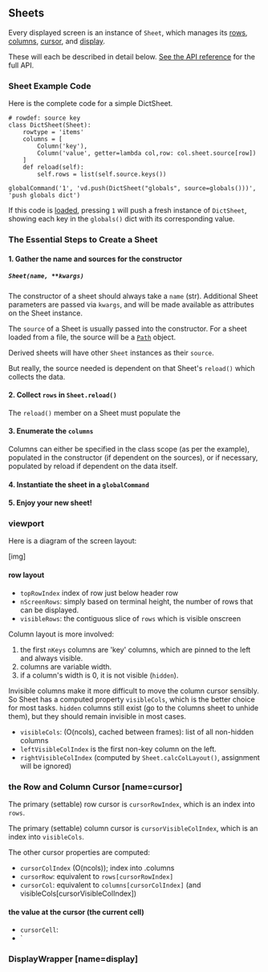 
## Sheets

Every displayed screen is an instance of `Sheet`, which manages its [rows](#reload), [columns](/column), [cursor](#cursor), and [display](#display).

These will each be described in detail below.  [See the API reference](/api/Sheet) for the full API.

### Sheet Example Code

Here is the complete code for a simple DictSheet.

    # rowdef: source key
    class DictSheet(Sheet):
        rowtype = 'items'
        columns = [
            Column('key'),
            Column('value', getter=lambda col,row: col.sheet.source[row])
        ]
        def reload(self):
            self.rows = list(self.source.keys())

    globalCommand('1', 'vd.push(DictSheet("globals", source=globals()))', 'push globals dict')

If this code is [loaded](/design/addons), pressing `1` will push a fresh instance of `DictSheet`, showing each key in the `globals()` dict with its corresponding value.

### The Essential Steps to Create a Sheet

#### 1. Gather the name and sources for the constructor

##### `Sheet(name, **kwargs)`

The constructor of a sheet should always take a `name` (str).  Additional Sheet parameters are passed via `kwargs`, and will be made available as attributes on the Sheet instance.

The `source` of a Sheet is usually passed into the constructor.  For a sheet loaded from a file, the source will be a [`Path`](/api/Path) object.

Derived sheets will have other `Sheet` instances as their `source`.

But really, the source needed is dependent on that Sheet's `reload()` which collects the data.

#### 2. Collect `rows` in `Sheet.reload()`

The `reload()` member on a Sheet must populate the 

#### 3. Enumerate the `columns`

Columns can either be specified in the class scope (as per the example), populated in the constructor (if dependent on the sources), or if necessary, populated by reload if dependent on the data itself.

#### 4. Instantiate the sheet in a `globalCommand`

#### 5. Enjoy your new sheet!

### viewport

Here is a diagram of the screen layout:

[img]

#### row layout

- `topRowIndex` index of row just below header row
- `nScreenRows`: simply based on terminal height, the number of rows that can be displayed.
- `visibleRows`: the contiguous slice of `rows` which is visible onscreen

Column layout is more involved:

1. the first `nKeys` columns are 'key' columns, which are pinned to the left and always visible.
2. columns are variable width.
3. if a column's width is 0, it is not visible (`hidden`).

Invisible columns make it more difficult to move the column cursor sensibly.  So Sheet has a computed property `visibleCols`, which is the better choice for most tasks.  `hidden` columns still exist (go to the `C`olumns sheet to unhide them), but they should remain invisible in most cases.

- `visibleCols`: (O(ncols), cached between frames): list of all non-hidden columns
- `leftVisibleColIndex` is the first non-key column on the left.
- `rightVisibleColIndex` (computed by `Sheet.calcColLayout()`, assignment will be ignored)

### the Row and Column Cursor [name=cursor]

The primary (settable) row cursor is `cursorRowIndex`, which is an index into `rows`.

The primary (settable) column cursor is `cursorVisibleColIndex`, which is an index into `visibleCols`.

The other cursor properties are computed:

- `cursorColIndex` (O(ncols)); index into .columns
- `cursorRow`: equivalent to `rows[cursorRowIndex]`
- `cursorCol`: equivalent to `columns[cursorColIndex]` (and visibleCols[cursorVisibleColIndex])

#### the value at the cursor (the current cell)

- `cursorCell`:
- `

### DisplayWrapper [name=display]
